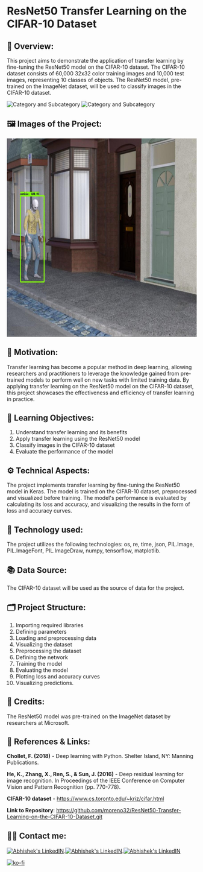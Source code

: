 # ResNet50 Transfer Learning on the CIFAR-10 Dataset

## 🔄 Overview:
This project aims to demonstrate the application of transfer learning by fine-tuning the ResNet50 model on the CIFAR-10 dataset. The CIFAR-10 dataset consists of 60,000 32x32 color training images and 10,000 test images, representing 10 classes of objects. The ResNet50 model, pre-trained on the ImageNet dataset, will be used to classify images in the CIFAR-10 dataset.

![Category and Subcategory](https://img.shields.io/badge/CV%20Computer%20Vision-Image%20Clasification-blue)
![Category and Subcategory](https://img.shields.io/badge/Neuronal%20Networks-DCN%20Deep%20Convulutional%20Network-yellow)

## 🖼️ Images of the Project:
<img align="center" alt="jpg" src="https://raw.githubusercontent.com/moreno32/Zombie-Detection-using-Object-Detection-API/master/reports/figures/Zombie%20Detection%20using%20Object%20Detection%20API.jpg" width="700" height="526" /><br>

## 🎊 Motivation:
Transfer learning has become a popular method in deep learning, allowing researchers and practitioners to leverage the knowledge gained from pre-trained models to perform well on new tasks with limited training data. By applying transfer learning on the ResNet50 model on the CIFAR-10 dataset, this project showcases the effectiveness and efficiency of transfer learning in practice.

## 🏁 Learning Objectives:
1) Understand transfer learning and its benefits
2) Apply transfer learning using the ResNet50 model
3) Classify images in the CIFAR-10 dataset
4) Evaluate the performance of the model

## ⚙️ Technical Aspects:
The project implements transfer learning by fine-tuning the ResNet50 model in Keras. The model is trained on the CIFAR-10 dataset, preprocessed and visualized before training. The model's performance is evaluated by calculating its loss and accuracy, and visualizing the results in the form of loss and accuracy curves.

## 🧰 Technology used:
The project utilizes the following technologies: os, re, time, json, PIL.Image, PIL.ImageFont, PIL.ImageDraw, numpy, tensorflow, matplotlib.

## 📚 Data Source:
The CIFAR-10 dataset will be used as the source of data for the project.

## 🗂️ Project Structure:
1.	Importing required libraries
2.	Defining parameters
3.	Loading and preprocessing data
4.	Visualizing the dataset
5.	Preprocessing the dataset
6.	Defining the network
7.	Training the model
8.	Evaluating the model
9.	Plotting loss and accuracy curves
10.	Visualizing predictions.

## 👥 Credits:
The ResNet50 model was pre-trained on the ImageNet dataset by researchers at Microsoft.


## 🔗 References & Links:
**Chollet, F. (2018)** - Deep learning with Python. Shelter Island, NY: Manning Publications.

**He, K., Zhang, X., Ren, S., & Sun, J. (2016)** - Deep residual learning for image recognition. In Proceedings of the IEEE Conference on Computer Vision and Pattern Recognition (pp. 770-778).

**CIFAR-10 dataset** - https://www.cs.toronto.edu/~kriz/cifar.html

**Link to Repository**: https://github.com/moreno32/ResNet50-Transfer-Learning-on-the-CIFAR-10-Dataset.git

## 🙋‍♂️ Contact me:
<a href= mailto:danielmoreno3291@gmail.com> <img align="center" alt="Abhishek's LinkedIN" width="32px" src="https://cdn4.iconfinder.com/data/icons/social-media-logos-6/512/112-gmail_email_mail-512.png" >
<a href="https://www.linkedin.com/in/dmoreno-ai/"> <img align="center" alt="Abhishek's LinkedIN" width="32px" src="https://cdn-icons-png.flaticon.com/512/174/174857.png">
<a href="https://www.youtube.com/@dmoreno-ai"> <img align="center" alt="Abhishek's LinkedIN" width="32px" src="https://upload.wikimedia.org/wikipedia/commons/thumb/4/4f/YouTube_social_white_squircle.svg/2048px-YouTube_social_white_squircle.svg.png" /><br>

[![ko-fi](https://ko-fi.com/img/githubbutton_sm.svg)](https://ko-fi.com/dmoreno_ai)
